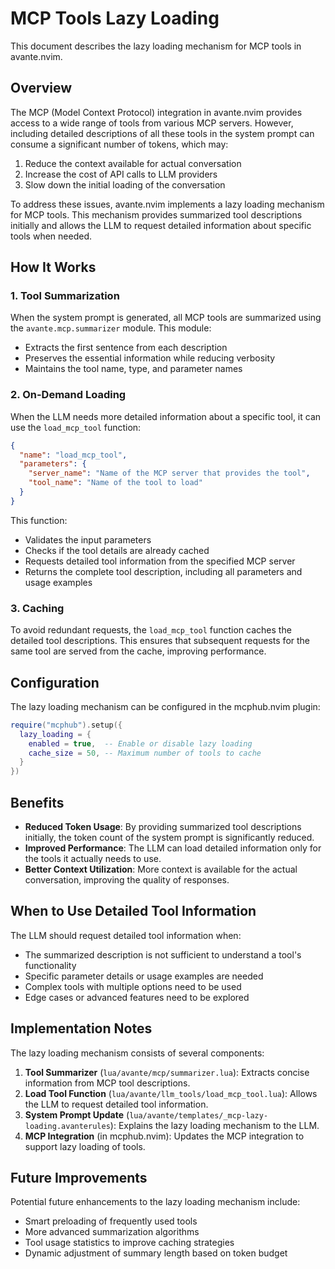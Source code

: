 # MCP Tools Lazy Loading

This document describes the lazy loading mechanism for MCP tools in avante.nvim.

## Overview

The MCP (Model Context Protocol) integration in avante.nvim provides access to a wide range of tools from various MCP servers. However, including detailed descriptions of all these tools in the system prompt can consume a significant number of tokens, which may:

1. Reduce the context available for actual conversation
2. Increase the cost of API calls to LLM providers
3. Slow down the initial loading of the conversation

To address these issues, avante.nvim implements a lazy loading mechanism for MCP tools. This mechanism provides summarized tool descriptions initially and allows the LLM to request detailed information about specific tools when needed.

## How It Works

### 1. Tool Summarization

When the system prompt is generated, all MCP tools are summarized using the `avante.mcp.summarizer` module. This module:

- Extracts the first sentence from each description
- Preserves the essential information while reducing verbosity
- Maintains the tool name, type, and parameter names

### 2. On-Demand Loading

When the LLM needs more detailed information about a specific tool, it can use the `load_mcp_tool` function:

```json
{
  "name": "load_mcp_tool",
  "parameters": {
    "server_name": "Name of the MCP server that provides the tool",
    "tool_name": "Name of the tool to load"
  }
}
```

This function:

- Validates the input parameters
- Checks if the tool details are already cached
- Requests detailed tool information from the specified MCP server
- Returns the complete tool description, including all parameters and usage examples

### 3. Caching

To avoid redundant requests, the `load_mcp_tool` function caches the detailed tool descriptions. This ensures that subsequent requests for the same tool are served from the cache, improving performance.

## Configuration

The lazy loading mechanism can be configured in the mcphub.nvim plugin:

```lua
require("mcphub").setup({
  lazy_loading = {
    enabled = true,  -- Enable or disable lazy loading
    cache_size = 50, -- Maximum number of tools to cache
  }
})
```

## Benefits

- **Reduced Token Usage**: By providing summarized tool descriptions initially, the token count of the system prompt is significantly reduced.
- **Improved Performance**: The LLM can load detailed information only for the tools it actually needs to use.
- **Better Context Utilization**: More context is available for the actual conversation, improving the quality of responses.

## When to Use Detailed Tool Information

The LLM should request detailed tool information when:

- The summarized description is not sufficient to understand a tool's functionality
- Specific parameter details or usage examples are needed
- Complex tools with multiple options need to be used
- Edge cases or advanced features need to be explored

## Implementation Notes

The lazy loading mechanism consists of several components:

1. **Tool Summarizer** (`lua/avante/mcp/summarizer.lua`): Extracts concise information from MCP tool descriptions.
2. **Load Tool Function** (`lua/avante/llm_tools/load_mcp_tool.lua`): Allows the LLM to request detailed tool information.
3. **System Prompt Update** (`lua/avante/templates/_mcp-lazy-loading.avanterules`): Explains the lazy loading mechanism to the LLM.
4. **MCP Integration** (in mcphub.nvim): Updates the MCP integration to support lazy loading of tools.

## Future Improvements

Potential future enhancements to the lazy loading mechanism include:

- Smart preloading of frequently used tools
- More advanced summarization algorithms
- Tool usage statistics to improve caching strategies
- Dynamic adjustment of summary length based on token budget
